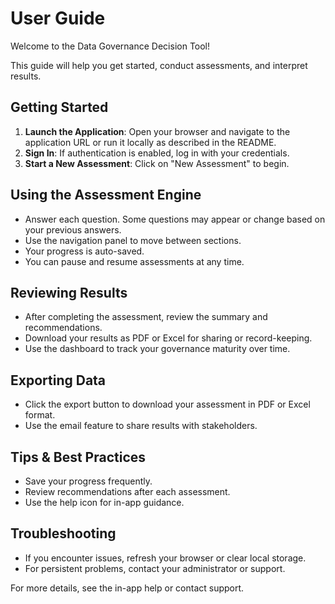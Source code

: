 
# User Guide

Welcome to the Data Governance Decision Tool!

This guide will help you get started, conduct assessments, and interpret results.

## Getting Started

1. **Launch the Application**: Open your browser and navigate to the application URL or run it locally as described in the README.
2. **Sign In**: If authentication is enabled, log in with your credentials.
3. **Start a New Assessment**: Click on "New Assessment" to begin.

## Using the Assessment Engine

- Answer each question. Some questions may appear or change based on your previous answers.
- Use the navigation panel to move between sections.
- Your progress is auto-saved.
- You can pause and resume assessments at any time.

## Reviewing Results

- After completing the assessment, review the summary and recommendations.
- Download your results as PDF or Excel for sharing or record-keeping.
- Use the dashboard to track your governance maturity over time.

## Exporting Data

- Click the export button to download your assessment in PDF or Excel format.
- Use the email feature to share results with stakeholders.

## Tips & Best Practices

- Save your progress frequently.
- Review recommendations after each assessment.
- Use the help icon for in-app guidance.

## Troubleshooting

- If you encounter issues, refresh your browser or clear local storage.
- For persistent problems, contact your administrator or support.

For more details, see the in-app help or contact support.

